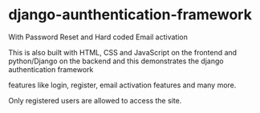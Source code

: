 # django-aunthentication-framework
With Password Reset and Hard coded Email activation

This is also built with HTML, CSS and JavaScript on the frontend and python/Django on the backend and this demonstrates the django authentication framework 

features like login, register, email activation features and many more.

Only registered users are allowed to access the site.
